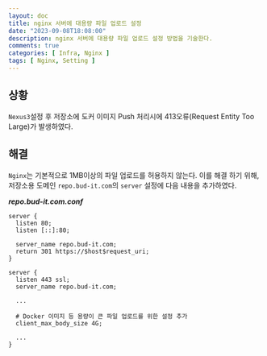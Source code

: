 ```yaml
---
layout: doc
title: nginx 서버에 대용량 파일 업로드 설정
date: "2023-09-08T18:08:00"
description: nginx 서버에 대용량 파일 업로드 설정 방법을 기술한다.
comments: true
categories: [ Infra, Nginx ]
tags: [ Nginx, Setting ]
---
```


## 상황
`Nexus3`설정 후 저장소에 도커 이미지 Push 처리시에 413오류(Request Entity Too Large)가 발생하였다.

## 해결
`Nginx`는 기본적으로 1MB이상의 파일 업로드를 허용하지 않는다. 이를 해결 하기 위해, 저장소용 도메인 `repo.bud-it.com`의 `server` 설정에
다음 내용을 추가하였다.

***repo.bud-it.com.conf***
```nginx
server {
  listen 80;
  listen [::]:80;

  server_name repo.bud-it.com;
  return 301 https://$host$request_uri;
}

server {
  listen 443 ssl;
  server_name repo.bud-it.com;

  ...

  # Docker 이미지 등 용량이 큰 파일 업로드를 위한 설정 추가
  client_max_body_size 4G;

  ...
}
```
